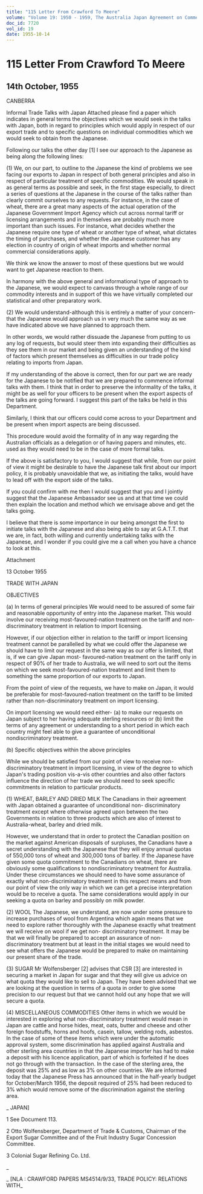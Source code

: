 ```yaml
---
title: "115 Letter From Crawford To Meere"
volume: "Volume 19: 1950 - 1959, The Australia Japan Agreement on Commerce"
doc_id: 7720
vol_id: 19
date: 1955-10-14
---
```


# 115 Letter From Crawford To Meere

## 14th October, 1955

CANBERRA

Informal Trade Talks with Japan Attached please find a paper which indicates in general terms the objectives which we would seek in the talks with Japan, both in regard to principles which would apply in respect of our export trade and to specific questions on individual commodities which we would seek to obtain from the Japanese.

Following our talks the other day [1] I see our approach to the Japanese as being along the following lines:

(1) We, on our part, to outline to the Japanese the kind of problems we see facing our exports to Japan in respect of both general principles and also in respect of particular treatment of specific commodities. We would speak in as general terms as possible and seek, in the first stage especially, to direct a series of questions at the Japanese in the course of the talks rather than clearly commit ourselves to any requests. For instance, in the case of wheat, there are a great many aspects of the actual operation of the Japanese Government Import Agency which cut across normal tariff or licensing arrangements and in themselves are probably much more important than such issues. For instance, what decides whether the Japanese require one type of wheat or another type of wheat, what dictates the timing of purchases, and whether the Japanese customer has any election in country of origin of wheat imports and whether normal commercial considerations apply.

We think we know the answer to most of these questions but we would want to get Japanese reaction to them.

In harmony with the above general and informational type of approach to the Japanese, we would expect to canvass through a whole range of our commodity interests and in support of this we have virtually completed our statistical and other preparatory work.

(2) We would understand-although this is entirely a matter of your concern-that the Japanese would approach us in very much the same way as we have indicated above we have planned to approach them.

In other words, we would rather dissuade the Japanese from putting to us any log of requests, but would steer them into expanding their difficulties as they see them in our market and being given an understanding of the kind of factors which present themselves as difficulties in our trade policy relating to imports from Japan.

If my understanding of the above is correct, then for our part we are ready for the Japanese to be notified that we are prepared to commence informal talks with them. I think that in order to preserve the informality of the talks, it might be as well for your officers to be present when the export aspects of the talks are going forward. I suggest this part of the talks be held in this Department.

Similarly, I think that our officers could come across to your Department and be present when import aspects are being discussed.

This procedure would avoid the formality of in any way regarding the Australian officials as a delegation or of having papers and minutes, etc. used as they would need to be in the case of more formal talks.

If the above is satisfactory to you, I would suggest that while, from our point of view it might be desirable to have the Japanese talk first about our import policy, it is probably unavoidable that we, as initiating the talks, would have to lead off with the export side of the talks.

If you could confirm with me then I would suggest that you and I jointly suggest that the Japanese Ambassador see us and at that time we could then explain the location and method which we envisage above and get the talks going.

I believe that there is some importance in our being amongst the first to initiate talks with the Japanese and also being able to say at G.A.T.T. that we are, in fact, both willing and currently undertaking talks with the Japanese, and I wonder if you could give me a call when you have a chance to look at this.

Attachment

13 October 1955

TRADE WITH JAPAN

OBJECTIVES

(a) In terms of general principles We would need to be assured of some fair and reasonable opportunity of entry into the Japanese market. This would involve our receiving most-favoured-nation treatment on the tariff and non-discriminatory treatment in relation to import licensing.

However, if our objection either in relation to the tariff or import licensing treatment cannot be parallelled by what we could offer the Japanese we should have to limit our request in the same way as our offer is limited, that is, if we can give Japan most- favoured-nation treatment on the tariff only in respect of 90% of her trade to Australia, we will need to sort out the items on which we seek most-favoured-nation treatment and limit them to something the same proportion of our exports to Japan.

From the point of view of the requests, we have to make on Japan, it would be preferable for most-favoured-nation treatment on the tariff to be limited rather than non-discriminatory treatment on import licensing.

On import licensing we would need either- (a) to make our requests on Japan subject to her having adequate sterling resources or (b) limit the terms of any agreement or understanding to a short period in which each country might feel able to give a guarantee of unconditional nondiscriminatory treatment.

(b) Specific objectives within the above principles

While we should be satisfied from our point of view to receive non-discriminatory treatment in import licensing, in view of the degree to which Japan's trading position vis-a-vis other countries and also other factors influence the direction of her trade we should need to seek specific commitments in relation to particular products.

(1) WHEAT, BARLEY AND DRIED MILK The Canadians in their agreement with Japan obtained a guarantee of unconditional non- discriminatory treatment except where otherwise agreed upon between the two Governments in relation to three products which are also of interest to Australia-wheat, barley and dried milk.

However, we understand that in order to protect the Canadian position on the market against American disposals of surpluses, the Canadians have a secret understanding with the Japanese that they will enjoy annual quotas of 550,000 tons of wheat and 300,000 tons of barley. If the Japanese have given some quota commitment to the Canadians on wheat, there are obviously some qualifications to nondiscriminatory treatment for Australia. Under these circumstances we should need to have some assurance of exactly what non-discriminatory treatment in this respect means and from our point of view the only way in which we can get a precise interpretation would be to receive a quota. The same considerations would apply in our seeking a quota on barley and possibly on milk powder.

(2) WOOL The Japanese, we understand, are now under some pressure to increase purchases of wool from Argentina which again means that we need to explore rather thoroughly with the Japanese exactly what treatment we will receive on wool if we get non- discriminatory treatment. It may be that we will finally be prepared to accept an assurance of non-discriminatory treatment but at least in the initial stages we would need to see what offers the Japanese would be prepared to make on maintaining our present share of the trade.

(3) SUGAR Mr Wolfensberger [2] advises that CSR [3] are interested in securing a market in Japan for sugar and that they will give us advice on what quota they would like to sell to Japan. They have been advised that we are looking at the question in terms of a quota in order to give some precision to our request but that we cannot hold out any hope that we will secure a quota.

(4) MISCELLANEOUS COMMODITIES Other items in which we would be interested in exploring what non-discriminatory treatment would mean in Japan are cattle and horse hides, meat, oats, butter and cheese and other foreign foodstuffs, horns and hoofs, casein, tallow, welding rods, asbestos. In the case of some of these items which were under the automatic approval system, some discrimination has applied against Australia and other sterling area countries in that the Japanese importer has had to make a deposit with his licence application, part of which is forfeited if he does not go through with the transaction. In the case of the sterling area, the deposit was 25% and as low as 3% on other countries. We are informed today that the Japanese Press has announced that in the half-yearly budget for October/March 1956, the deposit required of 25% had been reduced to 3% which would remove some of the discrimination against the sterling area.

_ JAPAN]

1 See Document 113.

2 Otto Wolfensberger, Department of Trade &amp; Customs, Chairman of the Export Sugar Committee and of the Fruit Industry Sugar Concession Committee.

3 Colonial Sugar Refining Co. Ltd.

_

_ [NLA : CRAWFORD PAPERS MS4514/9/33, TRADE POLICY: RELATIONS WITH_
